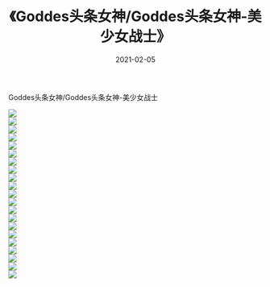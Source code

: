 ﻿---
layout: post
title:  《Goddes头条女神/Goddes头条女神-美少女战士》
date:   2021-02-05
img: http://img.660000.xyz/Sharelink/网络美图/2021/Goddes头条女神/Goddes头条女神-美少女战士/000.jpg
categories: [美女, 清纯, 唯美]
---

Goddes头条女神/Goddes头条女神-美少女战士

 ![](http://img.660000.xyz/Sharelink/网络美图/2021/Goddes头条女神/Goddes头条女神-美少女战士/001.jpg) <br>![](http://img.660000.xyz/Sharelink/网络美图/2021/Goddes头条女神/Goddes头条女神-美少女战士/002.jpg) <br>![](http://img.660000.xyz/Sharelink/网络美图/2021/Goddes头条女神/Goddes头条女神-美少女战士/003.jpg) <br>![](http://img.660000.xyz/Sharelink/网络美图/2021/Goddes头条女神/Goddes头条女神-美少女战士/004.jpg) <br>![](http://img.660000.xyz/Sharelink/网络美图/2021/Goddes头条女神/Goddes头条女神-美少女战士/005.jpg) <br>![](http://img.660000.xyz/Sharelink/网络美图/2021/Goddes头条女神/Goddes头条女神-美少女战士/006.jpg) <br>![](http://img.660000.xyz/Sharelink/网络美图/2021/Goddes头条女神/Goddes头条女神-美少女战士/007.jpg) <br>![](http://img.660000.xyz/Sharelink/网络美图/2021/Goddes头条女神/Goddes头条女神-美少女战士/008.jpg) <br>![](http://img.660000.xyz/Sharelink/网络美图/2021/Goddes头条女神/Goddes头条女神-美少女战士/009.jpg) <br>![](http://img.660000.xyz/Sharelink/网络美图/2021/Goddes头条女神/Goddes头条女神-美少女战士/010.jpg) <br>![](http://img.660000.xyz/Sharelink/网络美图/2021/Goddes头条女神/Goddes头条女神-美少女战士/011.jpg) <br>![](http://img.660000.xyz/Sharelink/网络美图/2021/Goddes头条女神/Goddes头条女神-美少女战士/012.jpg) <br>![](http://img.660000.xyz/Sharelink/网络美图/2021/Goddes头条女神/Goddes头条女神-美少女战士/013.jpg) <br>![](http://img.660000.xyz/Sharelink/网络美图/2021/Goddes头条女神/Goddes头条女神-美少女战士/014.jpg) <br>![](http://img.660000.xyz/Sharelink/网络美图/2021/Goddes头条女神/Goddes头条女神-美少女战士/015.jpg) <br>![](http://img.660000.xyz/Sharelink/网络美图/2021/Goddes头条女神/Goddes头条女神-美少女战士/016.jpg) <br>![](http://img.660000.xyz/Sharelink/网络美图/2021/Goddes头条女神/Goddes头条女神-美少女战士/017.jpg) <br>![](http://img.660000.xyz/Sharelink/网络美图/2021/Goddes头条女神/Goddes头条女神-美少女战士/018.jpg) <br>![](http://img.660000.xyz/Sharelink/网络美图/2021/Goddes头条女神/Goddes头条女神-美少女战士/019.jpg) <br>![](http://img.660000.xyz/Sharelink/网络美图/2021/Goddes头条女神/Goddes头条女神-美少女战士/020.jpg) <br>![](http://img.660000.xyz/Sharelink/网络美图/2021/Goddes头条女神/Goddes头条女神-美少女战士/021.jpg) <br>